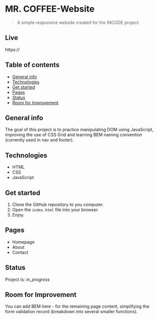 
# MR. COFFEE-Website
> A simple responsive website created for the INCODE project. 

## Live
https://

## Table of contents
* [General info](#general-info)
* [Technologies](#technologies)
* [Get started](#get-started)
* [Pages](#pages)
* [Status](#status)
* [Room for Improvement](#room-for-improvement)

## General info
The goal of this project is to practice manipulating DOM using JavaScript, improving the use of CSS Grid and learning BEM naming convention (currently used in nav and footer). 

## Technologies
* HTML
* CSS
* JavaScript

## Get started
1. Clone the GitHub repository to you computer.
2. Open the `index.html` file into your browser.
3. Enjoy.


## Pages
* Homepage
* About
* Contact

## Status
Project is:  _in_progress_


## Room for Improvement
You can add BEM here - for the remaining page content, simplifying the form validation record (breakdown into several smaller functions).